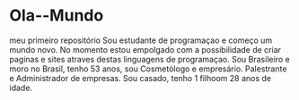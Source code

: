 # Ola--Mundo
meu primeiro repositório
Sou estudante de programaçao e começo um mundo novo. No momento estou empolgado com a possibilidade de criar paginas e sites atraves destas linguagens de programaçao. Sou Brasileiro e moro no Brasil, tenho 53 anos, sou Cosmetólogo e empresário. Palestrante e Administrador de empresas. Sou casado, tenho 1 filhoom 28 anos de idade.
